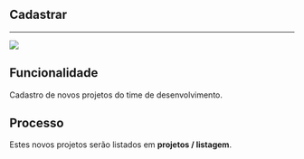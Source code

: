 ## Cadastrar

---

![](http://developers.connectparts.com.br/imagens/tiAdminProjetosCadastrar.png)

## Funcionalidade

Cadastro de novos projetos do time de desenvolvimento.

## Processo

Estes novos projetos serão listados em **projetos / listagem**.